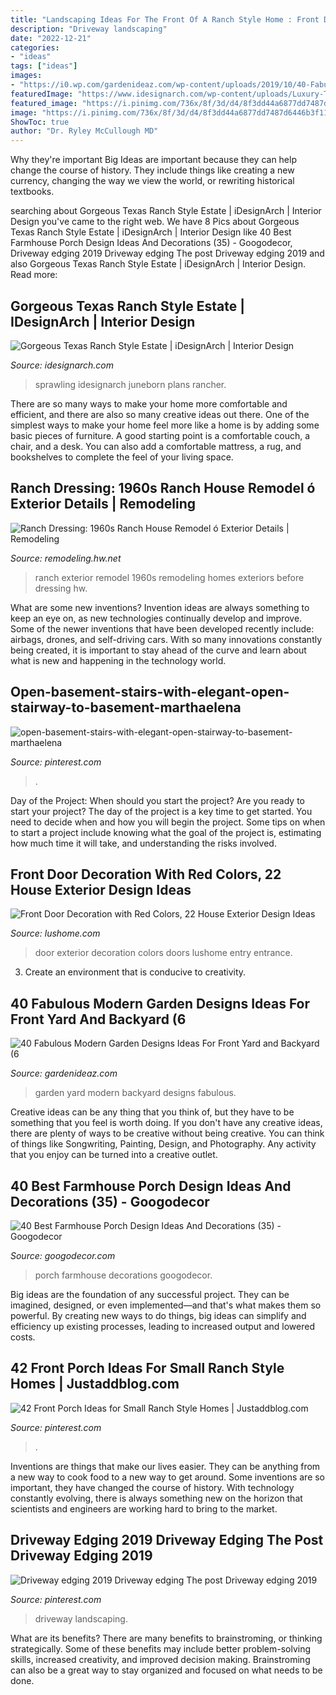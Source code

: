 ```yaml
---
title: "Landscaping Ideas For The Front Of A Ranch Style Home : Front Door Decoration With Red Colors, 22 House Exterior Design Ideas"
description: "Driveway landscaping"
date: "2022-12-21"
categories:
- "ideas"
tags: ["ideas"]
images:
- "https://i0.wp.com/gardenideaz.com/wp-content/uploads/2019/10/40-Fabulous-Modern-Garden-Designs-Ideas-For-Front-Yard-and-Backyard-6.jpg?fit=1200%2C1801&amp;ssl=1"
featuredImage: "https://www.idesignarch.com/wp-content/uploads/Luxury-Texas-Ranch-Style-Home_7.jpg"
featured_image: "https://i.pinimg.com/736x/8f/3d/d4/8f3dd44a6877dd7487d6446b3f119ccf.jpg"
image: "https://i.pinimg.com/736x/8f/3d/d4/8f3dd44a6877dd7487d6446b3f119ccf.jpg"
ShowToc: true
author: "Dr. Ryley McCullough MD"
---
```



Why they're important
Big Ideas are important because they can help change the course of history. They include things like creating a new currency, changing the way we view the world, or rewriting historical textbooks.

	

		
searching about Gorgeous Texas Ranch Style Estate | iDesignArch | Interior Design you've came to the right web. We have 8 Pics about Gorgeous Texas Ranch Style Estate | iDesignArch | Interior Design like 40 Best Farmhouse Porch Design Ideas And Decorations (35) - Googodecor, Driveway edging 2019 Driveway edging The post Driveway edging 2019 and also Gorgeous Texas Ranch Style Estate | iDesignArch | Interior Design. Read more:
		
    
## Gorgeous Texas Ranch Style Estate | IDesignArch | Interior Design

<img loading=lazy src="https://www.idesignarch.com/wp-content/uploads/Luxury-Texas-Ranch-Style-Home_7.jpg" onerror="this.onerror=null;this.src='https://tse1.mm.bing.net/th?id=OIP.sNTGbUn1uzV5oDaDGYFa3AHaJ4&amp;pid=15.1';" alt="Gorgeous Texas Ranch Style Estate | iDesignArch | Interior Design">

_Source: idesignarch.com_

>sprawling idesignarch juneborn plans rancher. 

	

There are so many ways to make your home more comfortable and efficient, and there are also so many creative ideas out there. One of the simplest ways to make your home feel more like a home is by adding some basic pieces of furniture. A good starting point is a comfortable couch, a chair, and a desk. You can also add a comfortable mattress, a rug, and bookshelves to complete the feel of your living space.

    
## Ranch Dressing: 1960s Ranch House Remodel ó Exterior Details | Remodeling

<img loading=lazy src="https://cdnassets.hw.net/53/d5/e93dbe874c418a7be653248c359a/tmp1a74-2etmp-tcm17-824769.jpg" onerror="this.onerror=null;this.src='https://tse4.mm.bing.net/th?id=OIP.J6CAUSOzpv_j8_sZXO2pYwHaE7&amp;pid=15.1';" alt="Ranch Dressing: 1960s Ranch House Remodel ó Exterior Details | Remodeling">

_Source: remodeling.hw.net_

>ranch exterior remodel 1960s remodeling homes exteriors before dressing hw. 

	

What are some new inventions?
Invention ideas are always something to keep an eye on, as new technologies continually develop and improve. Some of the newer inventions that have been developed recently include: airbags, drones, and self-driving cars. With so many innovations constantly being created, it is important to stay ahead of the curve and learn about what is new and happening in the technology world.

    
## Open-basement-stairs-with-elegant-open-stairway-to-basement-marthaelena

<img loading=lazy src="https://i.pinimg.com/736x/8f/1d/2b/8f1d2be9715debc2acc1eebcc5299ba4.jpg" onerror="this.onerror=null;this.src='https://tse4.mm.bing.net/th?id=OIP.mM1kLFG2g8fUJr8rIpqHTQHaLG&amp;pid=15.1';" alt="open-basement-stairs-with-elegant-open-stairway-to-basement-marthaelena">

_Source: pinterest.com_

>. 

	

Day of the Project: When should you start the project?
Are you ready to start your project? The day of the project is a key time to get started. You need to decide when and how you will begin the project. Some tips on when to start a project include knowing what the goal of the project is, estimating how much time it will take, and understanding the risks involved.

    
## Front Door Decoration With Red Colors, 22 House Exterior Design Ideas

<img loading=lazy src="https://www.lushome.com/wp-content/uploads/2014/05/exterior-doors-door-decoration-red-color-18.jpg" onerror="this.onerror=null;this.src='https://tse2.mm.bing.net/th?id=OIP.jM5T5VeLdIjaAPORHS0-9wHaIj&amp;pid=15.1';" alt="Front Door Decoration with Red Colors, 22 House Exterior Design Ideas">

_Source: lushome.com_

>door exterior decoration colors doors lushome entry entrance. 

	

3. Create an environment that is conducive to creativity.

    
## 40 Fabulous Modern Garden Designs Ideas For Front Yard And Backyard (6

<img loading=lazy src="https://i0.wp.com/gardenideaz.com/wp-content/uploads/2019/10/40-Fabulous-Modern-Garden-Designs-Ideas-For-Front-Yard-and-Backyard-6.jpg?fit=1200%2C1801&amp;ssl=1" onerror="this.onerror=null;this.src='https://tse3.mm.bing.net/th?id=OIP.-_M-MBvn6g2K-RUHXrQGWgHaLH&amp;pid=15.1';" alt="40 Fabulous Modern Garden Designs Ideas For Front Yard and Backyard (6">

_Source: gardenideaz.com_

>garden yard modern backyard designs fabulous. 

	

Creative ideas can be any thing that you think of, but they have to be something that you feel is worth doing. If you don't have any creative ideas, there are plenty of ways to be creative without being creative. You can think of things like Songwriting, Painting, Design, and Photography. Any activity that you enjoy can be turned into a creative outlet.

    
## 40 Best Farmhouse Porch Design Ideas And Decorations (35) - Googodecor

<img loading=lazy src="https://i0.wp.com/googodecor.com/wp-content/uploads/2018/12/40-Best-Farmhouse-Porch-Design-Ideas-And-Decorations-35.jpg?fit=1200%2C1800&amp;ssl=1" onerror="this.onerror=null;this.src='https://tse3.mm.bing.net/th?id=OIP.759GfRhKgUYXuDI7GqeNngHaLH&amp;pid=15.1';" alt="40 Best Farmhouse Porch Design Ideas And Decorations (35) - Googodecor">

_Source: googodecor.com_

>porch farmhouse decorations googodecor. 

	

Big ideas are the foundation of any successful project. They can be imagined, designed, or even implemented—and that's what makes them so powerful. By creating new ways to do things, big ideas can simplify and efficiency up existing processes, leading to increased output and lowered costs.

    
## 42 Front Porch Ideas For Small Ranch Style Homes | Justaddblog.com

<img loading=lazy src="https://i.pinimg.com/736x/a2/38/1c/a2381cabfca559de07dbfb309cf56dcd.jpg" onerror="this.onerror=null;this.src='https://tse4.mm.bing.net/th?id=OIP.FDDyr2z5yhB1yPHk5EKBVgHaLJ&amp;pid=15.1';" alt="42 Front Porch Ideas for Small Ranch Style Homes | Justaddblog.com">

_Source: pinterest.com_

>. 

	

Inventions are things that make our lives easier. They can be anything from a new way to cook food to a new way to get around. Some inventions are so important, they have changed the course of history. With technology constantly evolving, there is always something new on the horizon that scientists and engineers are working hard to bring to the market.

    
## Driveway Edging 2019 Driveway Edging The Post Driveway Edging 2019

<img loading=lazy src="https://i.pinimg.com/736x/8f/3d/d4/8f3dd44a6877dd7487d6446b3f119ccf.jpg" onerror="this.onerror=null;this.src='https://tse1.mm.bing.net/th?id=OIP.OrgUtrJQIej6aeN3pvQa2gHaJ4&amp;pid=15.1';" alt="Driveway edging 2019 Driveway edging The post Driveway edging 2019">

_Source: pinterest.com_

>driveway landscaping. 

	

What are its benefits?
There are many benefits to brainstroming, or thinking strategically. Some of these benefits may include better problem-solving skills, increased creativity, and improved decision making. Brainstroming can also be a great way to stay organized and focused on what needs to be done.

